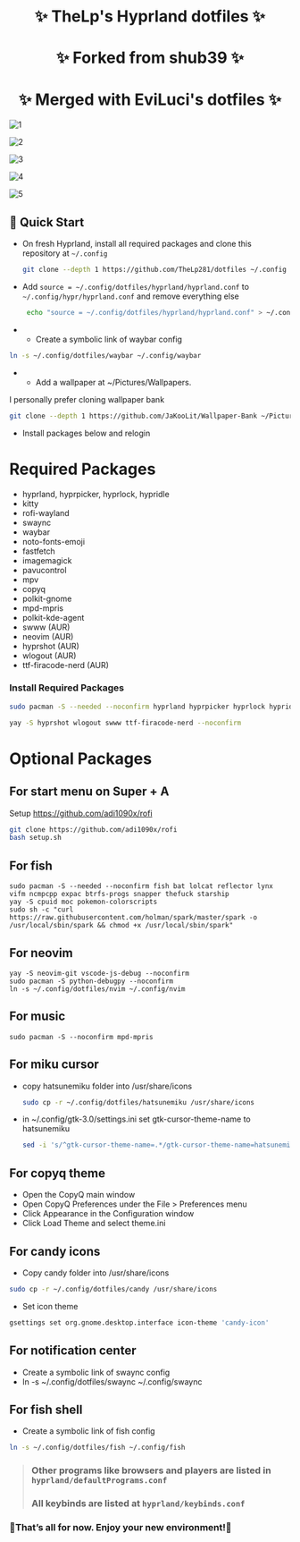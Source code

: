 <div align="center">
    <h1>✨ TheLp's Hyprland dotfiles ✨</h1>
    <h1>✨ Forked from shub39 ✨</h1>
    <h1>✨ Merged with EviLuci's dotfiles ✨</h1>
</div>

<div align="center">

</a>
</div>

![1](screenshots/screenshot_2024-11-17_22-43-14.png)

![2](screenshots/screenshot_2024-11-17_22-48-25.png)

![3](screenshots/screenshot_2024-11-17_22-53-31.png)

![4](screenshots/2024-11-17-230108_hyprshot.png)

![5](screenshots/screenshot_2024-11-17_22-49-13.png)

## 🚀 Quick Start

- On fresh Hyprland, install all required packages and clone this repository at `~/.config`

  ```bash
  git clone --depth 1 https://github.com/TheLp281/dotfiles ~/.config
  ```

- Add `source = ~/.config/dotfiles/hyprland/hyprland.conf` to `~/.config/hypr/hyprland.conf` and remove everything else

  ```bash
   echo "source = ~/.config/dotfiles/hyprland/hyprland.conf" > ~/.config/hypr/hyprland.conf
  ```

- - Create a symbolic link of waybar config

```bash
ln -s ~/.config/dotfiles/waybar ~/.config/waybar
```

- - Add a wallpaper at ~/Pictures/Wallpapers.

I personally prefer cloning wallpaper bank

```bash
git clone --depth 1 https://github.com/JaKooLit/Wallpaper-Bank ~/Pictures/Wallpapers
```

- Install packages below and relogin

# Required Packages

- hyprland, hyprpicker, hyprlock, hypridle
- kitty
- rofi-wayland
- swaync
- waybar
- noto-fonts-emoji
- fastfetch
- imagemagick
- pavucontrol
- mpv
- copyq
- polkit-gnome
- mpd-mpris
- polkit-kde-agent
- swww (AUR)
- neovim (AUR)
- hyprshot (AUR)
- wlogout (AUR)
- ttf-firacode-nerd (AUR)

### Install Required Packages

```bash
sudo pacman -S --needed --noconfirm hyprland hyprpicker hyprlock hypridle kitty rofi-wayland swaync waybar noto-fonts-emoji fastfetch imagemagick mpv copyq polkit-gnome pavucontrol polkit-kde-agent
```

```bash
yay -S hyprshot wlogout swww ttf-firacode-nerd --noconfirm
```

# Optional Packages
## For start menu on Super + A
  Setup https://github.com/adi1090x/rofi
  ```bash
  git clone https://github.com/adi1090x/rofi
  bash setup.sh
  ```
## For fish

    sudo pacman -S --needed --noconfirm fish bat lolcat reflector lynx vifm ncmpcpp expac btrfs-progs snapper thefuck starship
    yay -S cpuid moc pokemon-colorscripts
    sudo sh -c "curl https://raw.githubusercontent.com/holman/spark/master/spark -o /usr/local/sbin/spark && chmod +x /usr/local/sbin/spark"

## For neovim

    yay -S neovim-git vscode-js-debug --noconfirm
    sudo pacman -S python-debugpy --noconfirm
    ln -s ~/.config/dotfiles/nvim ~/.config/nvim

## For music

    sudo pacman -S --noconfirm mpd-mpris

## For miku cursor

- copy hatsunemiku folder into /usr/share/icons

  ```bash
  sudo cp -r ~/.config/dotfiles/hatsunemiku /usr/share/icons
  ```

- in ~/.config/gtk-3.0/settings.ini set gtk-cursor-theme-name to hatsunemiku

  ```bash
  sed -i 's/^gtk-cursor-theme-name=.*/gtk-cursor-theme-name=hatsunemiku/' ~/.config/gtk-3.0/settings.ini
  ```

## For copyq theme

- Open the CopyQ main window
- Open CopyQ Preferences under the File > Preferences menu
- Click Appearance in the Configuration window
- Click Load Theme and select theme.ini

## For candy icons

- Copy candy folder into /usr/share/icons

```bash
sudo cp -r ~/.config/dotfiles/candy /usr/share/icons
```

- Set icon theme

```bash
gsettings set org.gnome.desktop.interface icon-theme 'candy-icon'
```

## For notification center

- Create a symbolic link of swaync config
- ln -s ~/.config/dotfiles/swaync ~/.config/swaync

## For fish shell

- Create a symbolic link of fish config

```bash
ln -s ~/.config/dotfiles/fish ~/.config/fish
```

> ### Other programs like browsers and players are listed in `hyprland/defaultPrograms.conf`
>
> ### All keybinds are listed at `hyprland/keybinds.conf`

### 🎉That’s all for now. Enjoy your new environment!🎉
